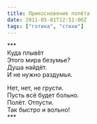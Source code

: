 ```yaml
---
title: Прикосновение полёта
date: 2011-05-01T12:51:00Z
tags: ["готика", "стихи"]
---
```


\*\*\*  
Куда плывёт  
Этого мира безумье?  
Душа найдёт.  
И не нужно раздумья.  

Нет, нет, не грусти.  
Пусть всё будет больно.  
Полёт. Отпусти.  
Так быстро и вольно!  
\*\*\*  


